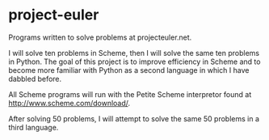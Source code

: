project-euler
=============

Programs written to solve problems at projecteuler.net.

I will solve ten problems in Scheme, then I will solve the same ten problems in Python. The goal of this project is to improve efficiency in Scheme and to become more familiar with Python as a second language in which I have dabbled before.

All Scheme programs will run with the Petite Scheme interpretor found at http://www.scheme.com/download/.

After solving 50 problems, I will attempt to solve the same 50 problems in a third language.
